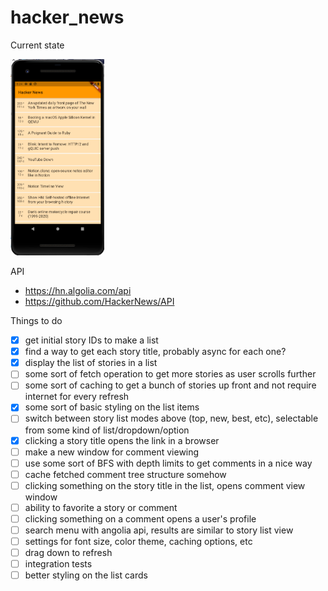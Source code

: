 # hacker_news

Current state

<img src="screenshot.png" alt="screenshot" width="150"/>

API
- https://hn.algolia.com/api
- https://github.com/HackerNews/API

Things to do 
- [x] get initial story IDs to make a list 
- [x] find a way to get each story title, probably async for each one? 
- [x] display the list of stories in a list
- [ ] some sort of fetch operation to get more stories as user scrolls further
- [ ] some sort of caching to get a bunch of stories up front and not require internet for every refresh
- [x] some sort of basic styling on the list items
- [ ] switch between story list modes above (top, new, best, etc), selectable from some kind of list/dropdown/option
- [x] clicking a story title opens the link in a browser
- [ ] make a new window for comment viewing
- [ ] use some sort of BFS with depth limits to get comments in a nice way
- [ ] cache fetched comment tree structure somehow
- [ ] clicking something on the story title in the list, opens comment view window
- [ ] ability to favorite a story or comment
- [ ] clicking something on a comment opens a user's profile 
- [ ] search menu with angolia api, results are similar to story list view
- [ ] settings for font size, color theme, caching options, etc
- [ ] drag down to refresh
- [ ] integration tests 
- [ ] better styling on the list cards
